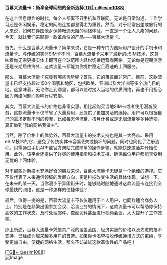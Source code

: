 **百慕大流量卡：畅享全球网络的全新选择[[TG💪+ @esim1088](https://t.me/s/esim1088)]**

在这个信息爆炸的时代，每个人都离不开手机和互联网。无论是日常沟通、工作学习还是休闲娱乐，稳定的网络连接都显得尤为重要。然而，对于经常出差或旅行的人来说，如何在异国他乡保持畅通无阻的网络体验，一直是一个让人头疼的问题。今天，就让我们来聊聊一款革命性的产品——百慕大流量卡。

首先，什么是百慕大流量卡？简单来说，它是一种专门为国际用户设计的手机卡和流量卡。与传统的实体SIM卡不同，百慕大流量卡采用了最新的eSIM技术，这意味着你无需更换实体卡即可在全球范围内轻松切换运营商网络。无论你是短期旅游还是长期居住海外，这款流量卡都能为你提供稳定且高速的上网服务。

那么，百慕大流量卡究竟有哪些优势呢？首先，它的覆盖面非常广。目前，这款流量卡已经支持超过150个国家和地区，包括欧美、亚洲以及大洋洲等多个热门目的地。这意味着，无论你走到哪里，都可以随时接入当地的优质网络，再也不用担心因为网络问题而影响行程安排。

其次，百慕大流量卡的价格也非常实惠。相比起购买当地SIM卡或者使用漫游服务，这款流量卡不仅节省了大量费用，还提供了更加灵活的选择。用户可以根据自己的需求定制不同的套餐，比如每天包流量、按月计费或是无限流量等多种选项，真正做到“我的网络我做主”。

当然，除了价格上的优势外，百慕大流量卡的技术支持也是其一大亮点。采用eSIM技术的它，避免了传统实体卡容易丢失或损坏的问题，同时也简化了注册流程。只需通过手机APP或官方网站完成简单的操作步骤，就能快速激活并开始使用。此外，该平台还提供了详尽的使用指南和技术支持，确保每位用户都能享受到无忧的上网体验。

对于那些对新技术充满好奇的朋友来说，百慕大流量卡无疑是一个绝佳的选择。它不仅代表了未来通信领域的发展方向，更是科技改变生活的具体体现。试想一下，在未来的某一天，当你漫步于异国街头时，能够随时随地通过这款流量卡连接到全球最快的网络，这是一种怎样的便捷体验？

最后，值得一提的是，百慕大流量卡不仅仅适用于个人用户，也同样适合商务人士。特别是在频繁出国参加会议、洽谈业务的情况下，这款流量卡可以帮助你保持高效的工作状态，及时处理邮件、查阅资料甚至进行视频会议，大大提升了工作效率。

综上所述，百慕大流量卡凭借其广泛的覆盖范围、经济实惠的价格以及先进的技术支持，已经成为越来越多用户的首选。如果你也渴望摆脱传统通讯方式的束缚，享受更加自由、便捷的网络生活，那么不妨试试这款革命性的产品吧！

[[TG💪+ @esim1088](https://t.me/s/esim1088)]  
![Image](https://i.postimg.cc/4NQfJmqS/Snipaste-2025-05-13-00-14-12.png)